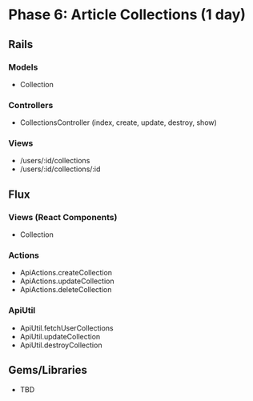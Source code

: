 # Phase 6: Article Collections (1 day)

## Rails
### Models
* Collection

### Controllers
* CollectionsController (index, create, update, destroy, show)

### Views
* /users/:id/collections
* /users/:id/collections/:id


## Flux
### Views (React Components)
* Collection

### Actions
* ApiActions.createCollection
* ApiActions.updateCollection
* ApiActions.deleteCollection

### ApiUtil
* ApiUtil.fetchUserCollections
* ApiUtil.updateCollection
* ApiUtil.destroyCollection

## Gems/Libraries
* TBD
